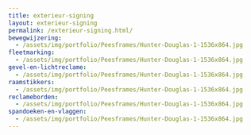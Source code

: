 ```yaml
---
title: exterieur-signing
layout: exterieur-signing
permalink: /exterieur-signing.html/
bewegwijzering:
  - /assets/img/portfolio/Peesframes/Hunter-Douglas-1-1536x864.jpg
fleetmarking:
  - /assets/img/portfolio/Peesframes/Hunter-Douglas-1-1536x864.jpg
gevel-en-lichtreclame:
  - /assets/img/portfolio/Peesframes/Hunter-Douglas-1-1536x864.jpg
raamstikkers:
  - /assets/img/portfolio/Peesframes/Hunter-Douglas-1-1536x864.jpg
reclameborden:
  - /assets/img/portfolio/Peesframes/Hunter-Douglas-1-1536x864.jpg
spandoeken-en-vlaggen:
  - /assets/img/portfolio/Peesframes/Hunter-Douglas-1-1536x864.jpg
---
```

